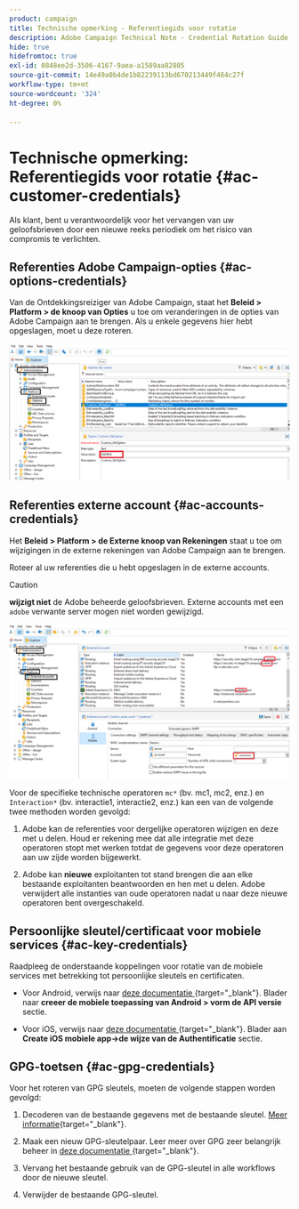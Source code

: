 ```yaml
---
product: campaign
title: Technische opmerking - Referentiegids voor rotatie
description: Adobe Campaign Technical Note - Credential Rotation Guide
hide: true
hidefromtoc: true
exl-id: 0848ee2d-3506-4167-9aea-a1589aa82805
source-git-commit: 14e49a0b4de1b82239113bd670213449f464c27f
workflow-type: tm+mt
source-wordcount: '324'
ht-degree: 0%

---
```


# Technische opmerking: Referentiegids voor rotatie {#ac-customer-credentials}

Als klant, bent u verantwoordelijk voor het vervangen van uw geloofsbrieven door een nieuwe reeks periodiek om het risico van compromis te verlichten.

## Referenties Adobe Campaign-opties {#ac-options-credentials}

Van de Ontdekkingsreiziger van Adobe Campaign, staat het **Beleid > Platform > de knoop van Opties** u toe om veranderingen in de opties van Adobe Campaign aan te brengen. Als u enkele gegevens hier hebt opgeslagen, moet u deze roteren.

![](assets/technote-2.png)

## Referenties externe account {#ac-accounts-credentials}

Het **Beleid > Platform > de Externe knoop van Rekeningen** staat u toe om wijzigingen in de externe rekeningen van Adobe Campaign aan te brengen.

Roteer al uw referenties die u hebt opgeslagen in de externe accounts.

>[!CAUTION]
>
>**wijzigt niet** de Adobe beheerde geloofsbrieven. Externe accounts met een `adobe` verwante server mogen niet worden gewijzigd.

![](assets/technote-1.png)

Voor de specifieke technische operatoren `mc*` (bv. mc1, mc2, enz.) en `Interaction*` (bv. interactie1, interactie2, enz.) kan een van de volgende twee methoden worden gevolgd:

1. Adobe kan de referenties voor dergelijke operatoren wijzigen en deze met u delen. Houd er rekening mee dat alle integratie met deze operatoren stopt met werken totdat de gegevens voor deze operatoren aan uw zijde worden bijgewerkt.

1. Adobe kan **nieuwe** exploitanten tot stand brengen die aan elke bestaande exploitanten beantwoorden en hen met u delen. Adobe verwijdert alle instanties van oude operatoren nadat u naar deze nieuwe operatoren bent overgeschakeld.


## Persoonlijke sleutel/certificaat voor mobiele services  {#ac-key-credentials}

Raadpleeg de onderstaande koppelingen voor rotatie van de mobiele services met betrekking tot persoonlijke sleutels en certificaten.

* Voor Android, verwijs naar [ deze documentatie ](https://experienceleague.adobe.com/nl/docs/campaign-classic/using/sending-messages/sending-push-notifications/configure-the-mobile-app/configuring-the-mobile-application-android){target="_blank"}.
Blader naar **creeer de mobiele toepassing van Android > vorm de API versie** sectie.

* Voor iOS, verwijs naar [ deze documentatie ](https://experienceleague.adobe.com/nl/docs/campaign-classic/using/sending-messages/sending-push-notifications/configure-the-mobile-app/configuring-the-mobile-application){target="_blank"}.
Blader aan **Create iOS mobiele app->de wijze van de Authentificatie** sectie.

## GPG-toetsen {#ac-gpg-credentials}

Voor het roteren van GPG sleutels, moeten de volgende stappen worden gevolgd:

1. Decoderen van de bestaande gegevens met de bestaande sleutel. [Meer informatie](https://experienceleague.adobe.com/nl/docs/control-panel/using/instances-settings/gpg-keys-management#decrypting-data){target="_blank"}.

1. Maak een nieuw GPG-sleutelpaar. Leer meer over GPG zeer belangrijk beheer in [ deze documentatie ](https://experienceleague.adobe.com/nl/docs/control-panel/using/instances-settings/gpg-keys-management#decrypting-data){target="_blank"}.

1. Vervang het bestaande gebruik van de GPG-sleutel in alle workflows door de nieuwe sleutel.

1. Verwijder de bestaande GPG-sleutel.

